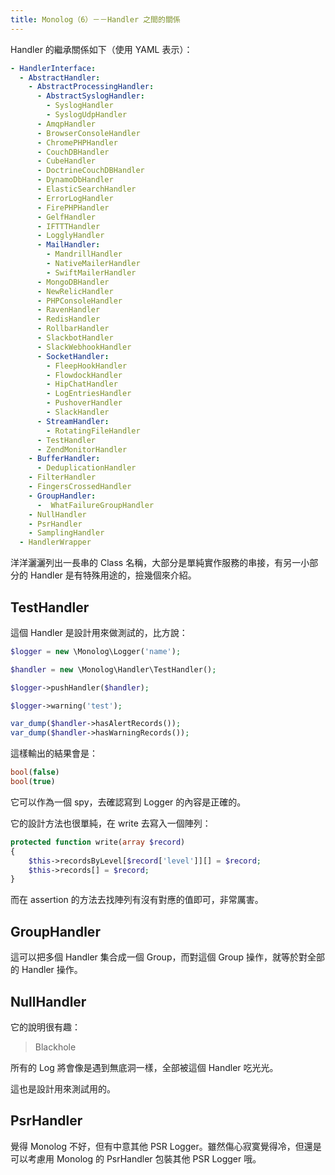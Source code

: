 ```yaml
---
title: Monolog（6）－－Handler 之間的關係
---
```


Handler 的繼承關係如下（使用 YAML 表示）：

```yaml
- HandlerInterface:
  - AbstractHandler:
    - AbstractProcessingHandler:
      - AbstractSyslogHandler:
        - SyslogHandler
        - SyslogUdpHandler
      - AmqpHandler
      - BrowserConsoleHandler
      - ChromePHPHandler
      - CouchDBHandler
      - CubeHandler
      - DoctrineCouchDBHandler
      - DynamoDbHandler
      - ElasticSearchHandler
      - ErrorLogHandler
      - FirePHPHandler
      - GelfHandler
      - IFTTTHandler
      - LogglyHandler
      - MailHandler:
        - MandrillHandler
        - NativeMailerHandler
        - SwiftMailerHandler
      - MongoDBHandler
      - NewRelicHandler
      - PHPConsoleHandler
      - RavenHandler
      - RedisHandler
      - RollbarHandler
      - SlackbotHandler
      - SlackWebhookHandler
      - SocketHandler:
        - FleepHookHandler
        - FlowdockHandler
        - HipChatHandler
        - LogEntriesHandler
        - PushoverHandler
        - SlackHandler
      - StreamHandler:
        - RotatingFileHandler
      - TestHandler
      - ZendMonitorHandler
    - BufferHandler:
      - DeduplicationHandler
    - FilterHandler
    - FingersCrossedHandler
    - GroupHandler:
      -  WhatFailureGroupHandler
    - NullHandler
    - PsrHandler
    - SamplingHandler
  - HandlerWrapper
```

洋洋灑灑列出一長串的 Class 名稱，大部分是單純實作服務的串接，有另一小部分的 Handler 是有特殊用途的，撿幾個來介紹。

## TestHandler

這個 Handler 是設計用來做測試的，比方說：

```php
$logger = new \Monolog\Logger('name');

$handler = new \Monolog\Handler\TestHandler();

$logger->pushHandler($handler);

$logger->warning('test');

var_dump($handler->hasAlertRecords());
var_dump($handler->hasWarningRecords());
```

這樣輸出的結果會是：

```php
bool(false)
bool(true)
```

它可以作為一個 spy，去確認寫到 Logger 的內容是正確的。

它的設計方法也很單純，在 write 去寫入一個陣列：

```php
protected function write(array $record)
{
    $this->recordsByLevel[$record['level']][] = $record;
    $this->records[] = $record;
}
``` 

而在 assertion 的方法去找陣列有沒有對應的值即可，非常厲害。

## GroupHandler

這可以把多個 Handler 集合成一個 Group，而對這個 Group 操作，就等於對全部的 Handler 操作。

## NullHandler

它的說明很有趣：

> Blackhole

所有的 Log 將會像是遇到無底洞一樣，全部被這個 Handler 吃光光。

這也是設計用來測試用的。

## PsrHandler

覺得 Monolog 不好，但有中意其他 PSR Logger。雖然傷心寂寞覺得冷，但還是可以考慮用 Monolog 的 PsrHandler 包裝其他 PSR Logger 哦。

